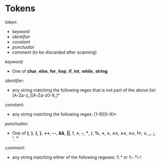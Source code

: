 # Tokens
_token_:

- _keyword_
- _identifier_
- _constant_
- _punctuator_
- _comment_ (to be discarded after scanning)

_keyword_:
- One of __char__, __else__, __for__, __hop__, __if__, __int__, __while__, __string__

_identifier_:
- any string matching the following regex that is not part of the above list: [A-Za-z_][A-Za-z0-9_]*

_constant_:
- any string matching the following regex: [1-9][0-9]*

_punctuator_:
- One of __(__, __)__, __{__, __}__, __++__, __--__, __&&__, __||__, __!__, __+__, __-__, __*__, __/__, __%__, __<__, __>__, __<=__, __>=__, __==__, __!=__, __=__, __,__, __;__, __'__, __"__

_comment_:
- any string matching either of the following regexes:
 !!.* or !\\-.*\\-!
 